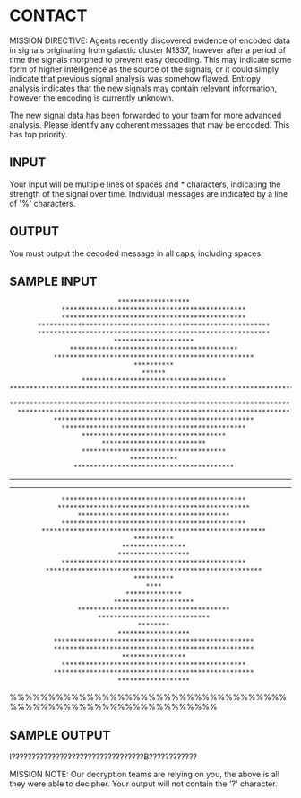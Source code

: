 <!-- RATING: MEDIUM -->
<!-- NAME:  CONTACT -->
<!-- GENERATOR: generate.pl -->
# CONTACT
 
MISSION DIRECTIVE: Agents recently discovered evidence of encoded data in signals originating from galactic cluster N1337, however after a period of time the signals morphed to prevent easy decoding. This may indicate some form of higher intelligence as the source of the signals, or it could simply indicate that previous signal analysis was somehow flawed. Entropy analysis indicates that the new signals may contain relevant information, however the encoding is currently unknown.

The new signal data has been forwarded to your team for more advanced analysis. Please identify any coherent messages that may be encoded. This has top priority.


## INPUT
Your input will be multiple lines of spaces and * characters, indicating the strength of the signal over time. Individual messages are indicated by a line of '%' characters.

## OUTPUT
You must output the decoded message in all caps, including spaces.

## SAMPLE INPUT
                               ******************                               
                 **********************************************                 
                 **********************************************                 
           **********************************************************           
           **********************************************************           
                              ********************                              
                   ******************************************                   
               **************************************************               
                                   **********                                   
                                     ******                                     
                      ************************************                      
    ************************************************************************    
     **********************************************************************     
      ********************************************************************      
               **************************************************               
                 **********************************************                 
                      ************************************                      
                           **************************                           
                      ************************************                      
                                  ************                                  
                    ****************************************                    
********************************************************************************
 ****************************************************************************** 
                 **********************************************                 
                ************************************************                
                     **************************************                     
                 **********************************************                 
            ********************************************************            
                                   **********                                   
                                ****************                                
                               ******************                               
                 **********************************************                 
             ******************************************************             
                                   **********                                   
                                      ****                                      
                                 **************                                 
                              ********************                              
                     **************************************                     
                          ****************************                          
                                    ********                                    
                               ******************                               
               **************************************************               
               **************************************************               
                                ****************                                
                 **********************************************                 
               **************************************************               
                               ******************                               
%%%%%%%%%%%%%%%%%%%%%%%%%%%%%%%%%%%%%%%%%%%%%%%%%%%%%%%%%%%%%%%

## SAMPLE OUTPUT
I?????????????????????????????????B????????????

MISSION NOTE: Our decryption teams are relying on you, the above is all they were able to decipher. Your output will not contain the '?' character.
